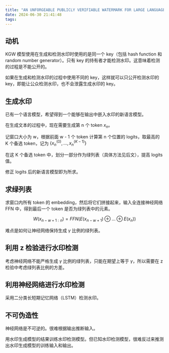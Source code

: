 ```yaml
---
title: "AN UNFORGEABLE PUBLICLY VERIFIABLE WATERMARK FOR LARGE LANGUAGE MODELS 论文笔记"
date: 2024-06-30 21:41:48
tags:
---
```


## 动机

KGW 模型使用在生成和检测水印时使用的是同一个 key（包括 hash function 和 random number generator）。只有 key 的持有者才能检测水印。这意味着检测的过程是不能公开的。

如果在生成和检测水印的过程中使用不同的 key，这样就可以只公开检测水印的 key，即能让公众检测水印，也不会泄露生成水印的 key。

## 生成水印

已有一个语言模型，希望得到一个能够在输出中嵌入水印的新语言模型。

在生成文本的过程中，现在需要生成第 n 个 token $x_n$。

记窗口大小为 w，根据前面 w - 1 个 token 计算第 n 个位置的 logits，取最高的 K 个备选 token，记为 $\{x_n^{(0)},..., x_n^{(K-1)}\}$

在这 K 个备选 token 中，划分一部分作为绿列表（具体方法见后文），提高 logits 值。

修正 logits 后的新语言模型即为所求。

## 求绿列表

求窗口内所有 token 的 embedding，然后将它们拼接起来，输入全连接神经网络 FFN 中，得到最后一个 token 是否为绿列表中的元素。

$$
W(x_{n-w+1:n}) = FFN(E(x_{n-w+1})\oplus ...\oplus E(x_{n}))
$$

难点是如何让神经网络保持生成 $\gamma$ 比例的绿列表。

## 利用 z 检验进行水印检测

考虑神经网络不能严格生成 $\gamma$ 比例的绿列表，只能在期望上等于 $\gamma$，所以需要在 z 检验中考虑绿列表比例的方差。

## 利用神经网络进行水印检测

采用二分类长短期记忆网络（LSTM）检测水印。

## 不可伪造性

神经网络是不可逆的。很难根据输出推断输入。

用水印生成模型的结果训练水印检测模型。但已知水印检测模型，很难反过来推测出水印生成模型的训练输入和输出。
